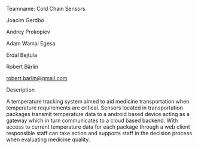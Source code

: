 Teamname: Cold Chain Sensors

Joacim Gerdbo

Andrey Prokopiev

Adam Wamai Egesa

Erdal Bejtula

Robert Bärlin

robert.barlin@gmail.com


Description

A temperature tracking system aimed to aid medicine transportation when temperature requirements are critical. Sensors located in transportation packages transmit temperature data to a android based device acting as a gateway which in turn communicates to a cloud based backend. With access to current temperature data for each package through a web client responsible staff can take action and supports staff in the decision process when evaluating medicine quality.



